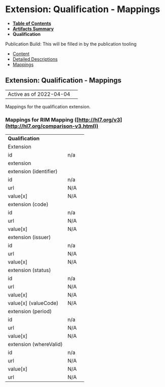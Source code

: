 # Extension: Qualification - Mappings

* [**Table of Contents**](toc.html)
* [**Artifacts Summary**](artifacts.html)
* **Qualification**

Publication Build: This will be filled in by the publication tooling

* [Content](StructureDefinition-qualification.html)
* [Detailed Descriptions](StructureDefinition-qualification-definitions.html)
* [Mappings](#)

## Extension: Qualification - Mappings

|  |  |
| --- | --- |
| Active as of 2022-04-04 | |

Mappings for the qualification extension.

### Mappings for RIM Mapping ([http://hl7.org/v3](http://hl7.org/comparison-v3.html))

|  |  |  |
| --- | --- | --- |
| **Qualification** | | |
| Extension |  |
| id | n/a |
| extension |  |
| extension (identifier) |  |
| id | n/a |
| url | N/A |
| value[x] | N/A |
| extension (code) |  |
| id | n/a |
| url | N/A |
| value[x] | N/A |
| extension (issuer) |  |
| id | n/a |
| url | N/A |
| value[x] | N/A |
| extension (status) |  |
| id | n/a |
| url | N/A |
| value[x] | N/A |
| value[x] (valueCode) | N/A |
| extension (period) |  |
| id | n/a |
| url | N/A |
| value[x] | N/A |
| extension (whereValid) |  |
| id | n/a |
| url | N/A |
| value[x] | N/A |
| url | N/A |